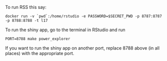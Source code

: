 
To run RSS this say:

    docker run -v `pwd`:/home/rstudio -e PASSWORD=$SECRET_PWD -p 8787:8787 -p 8788:8788 -t l17
    
To run the shiny app, go to the terminal in RStudio and run

    PORT=8788 make power_explorer 
    
If you want to run the shiny app on another port, replace 8788 above
(in all places) with the appropriate port.

